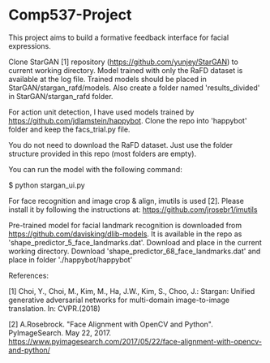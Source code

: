 # Comp537-Project

This project aims to build a formative feedback interface for facial expressions. 

Clone StarGAN [1] repository (https://github.com/yunjey/StarGAN) to current working directory. Model trained with only the RaFD dataset is available at the log file. Trained models should be placed in StarGAN/stargan_rafd/models. 
Also create a folder named 'results_divided' in StarGAN/stargan_rafd folder. 

For action unit detection, I have used models trained by https://github.com/jdlamstein/happybot. Clone the repo into 'happybot' folder and keep the facs_trial.py file. 

You do not need to download the RaFD dataset. Just use the folder structure provided in this repo (most folders are empty). 


You can run the model with the following command:


  $ python stargan_ui.py


For face recognition and image crop & align, imutils is used [2]. Please install it by following the instructions at: https://github.com/jrosebr1/imutils

Pre-trained model for facial landmark recognition is downloaded from https://github.com/davisking/dlib-models. It is available in the repo as 'shape_predictor_5_face_landmarks.dat'. Download and place in the current working directory. 
Download 'shape_predictor_68_face_landmarks.dat' and place in folder './happybot/happybot'


References: 

[1]  Choi, Y., Choi, M., Kim, M., Ha, J.W., Kim, S., Choo, J.: Stargan: Unified generative adversarial networks for multi-domain image-to-image translation. In: CVPR.(2018)

[2] A.Rosebrock. "Face Alignment with OpenCV and Python". PyImageSearch. May 22, 2017. https://www.pyimagesearch.com/2017/05/22/face-alignment-with-opencv-and-python/


